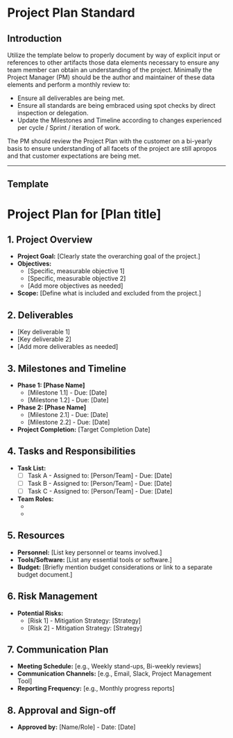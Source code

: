 # Project Plan Standard

## Introduction

Utilize the template below to properly document by way of explicit input or references to other artifacts those data elements necessary to ensure any team member can obtain an understanding of the project.  Minimally the Project Manager (PM) should be the author and maintainer of these data elements and perform a monthly review to:

+ Ensure all deliverables are being met.
+ Ensure all standards are being embraced using spot checks by direct inspection or delegation.
+ Update the Milestones and Timeline according to changes experienced per cycle / Sprint / iteration of work.

The PM should review the Project Plan with the customer on a bi-yearly basis to ensure understanding of all facets of the project are still apropos and that customer expectations are being met.

___________________________________________________________________________________________________________________________________
## **Template**

# Project Plan for [Plan title]

## 1. Project Overview

*   **Project Goal:** [Clearly state the overarching goal of the project.]
*   **Objectives:**
    *   [Specific, measurable objective 1]
    *   [Specific, measurable objective 2]
    *   [Add more objectives as needed]
*   **Scope:** [Define what is included and excluded from the project.]

## 2. Deliverables

*   [Key deliverable 1]
*   [Key deliverable 2]
*   [Add more deliverables as needed]

## 3. Milestones and Timeline

*   **Phase 1: [Phase Name]**
    *   [Milestone 1.1] - Due: [Date]
    *   [Milestone 1.2] - Due: [Date]
*   **Phase 2: [Phase Name]**
    *   [Milestone 2.1] - Due: [Date]
    *   [Milestone 2.2] - Due: [Date]
*   **Project Completion:** [Target Completion Date]

## 4. Tasks and Responsibilities

*   **Task List:**
    *   [ ] Task A - Assigned to: [Person/Team] - Due: [Date]
    *   [ ] Task B - Assigned to: [Person/Team] - Due: [Date]
    *   [ ] Task C - Assigned to: [Person/Team] - Due: [Date]
*   **Team Roles:**
    *   [Role 1]: [Person/Team]
    *   [Role 2]: [Person/Team]

## 5. Resources

*   **Personnel:** [List key personnel or teams involved.]
*   **Tools/Software:** [List any essential tools or software.]
*   **Budget:** [Briefly mention budget considerations or link to a separate budget document.]

## 6. Risk Management

*   **Potential Risks:**
    *   [Risk 1] - Mitigation Strategy: [Strategy]
    *   [Risk 2] - Mitigation Strategy: [Strategy]

## 7. Communication Plan

*   **Meeting Schedule:** [e.g., Weekly stand-ups, Bi-weekly reviews]
*   **Communication Channels:** [e.g., Email, Slack, Project Management Tool]
*   **Reporting Frequency:** [e.g., Monthly progress reports]

## 8. Approval and Sign-off

*   **Approved by:** [Name/Role] - Date: [Date]